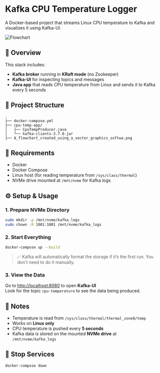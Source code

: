 # Kafka CPU Temperature Logger

A Docker-based project that streams Linux CPU temperature to Kafka and visualizes it using Kafka-UI.

![Flowchart](A_flowchart_created_using_a_vector_graphics_softwa.png)

## 🚀 Overview

This stack includes:

- **Kafka broker** running in **KRaft mode** (no Zookeeper)
- **Kafka-UI** for inspecting topics and messages
- **Java app** that reads CPU temperature from Linux and sends it to Kafka every 5 seconds

## 📁 Project Structure

```
.
├── docker-compose.yml
├── cpu-temp-app/
│   ├── CpuTempProducer.java
│   └── kafka-clients-3.7.0.jar
├── A_flowchart_created_using_a_vector_graphics_softwa.png
```

## 🧰 Requirements

- Docker
- Docker Compose
- Linux host (for reading temperature from `/sys/class/thermal`)
- NVMe drive mounted at `/mnt/nvme` for Kafka logs

## ⚙️ Setup & Usage

### 1. Prepare NVMe Directory

```bash
sudo mkdir -p /mnt/nvme/kafka_logs
sudo chown -R 1001:1001 /mnt/nvme/kafka_logs
```

### 2. Start Everything

```bash
docker-compose up --build
```

> ✅ Kafka will automatically format the storage if it’s the first run. You don't need to do it manually.

### 3. View the Data

Go to [http://localhost:8080](http://localhost:8080) to open **Kafka-UI**  
Look for the topic `cpu-temperature` to see the data being produced.

## 📄 Notes

- Temperature is read from `/sys/class/thermal/thermal_zone0/temp`
- Works on **Linux only**
- CPU temperature is pushed every **5 seconds**
- Kafka data is stored on the mounted **NVMe drive** at `/mnt/nvme/kafka_logs`

## 📍 Stop Services

```bash
docker-compose down
```

